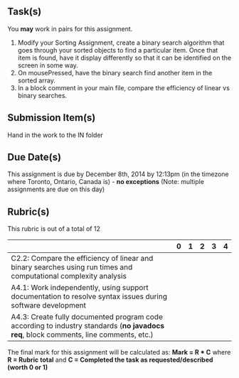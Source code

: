 Task(s)
-------
You **may** work in pairs for this assignment.

1. Modify your Sorting Assignment, create a binary search algorithm that goes through your sorted objects to find a particular item.  Once that item is found, have it display differently so that it can be identified on the screen in some way.
2. On mousePressed, have the binary search find another item in the sorted array.
3. In a block comment in your main file, compare the efficiency of linear vs binary searches.

Submission Item(s)
------------------
Hand in the work to the IN folder

Due Date(s)
-----------
This assignment is due by December 8th, 2014 by 12:13pm (in the timezone where Toronto, Ontario, Canada is) - **no exceptions**
(Note: multiple assignments are due on this day)

Rubric(s)
---------
This rubric is out of a total of 12

| | 0 | 1 | 2 | 3 | 4 |
|---| --- | --- | --- | --- | --- |
|C2.2: Compare the efficiency of linear and binary searches using run times and computational complexity analysis  | | | | | |
|A4.1: Work independently, using support documentation to resolve syntax issues during software development  | | | | | |
|A4.3: Create fully documented program code according to industry standards (**no javadocs req**, block comments, line comments, etc.)  | | | | | |

The final mark for this assignment will be calculated as: __Mark = R * C__ where **R = Rubric total** and **C = Completed the task as requested/described (worth 0 or 1)**
